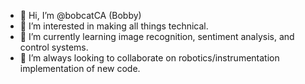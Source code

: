- 👋 Hi, I’m @bobcatCA (Bobby)
- 👀 I’m interested in making all things technical.
- 🌱 I’m currently learning image recognition, sentiment analysis, and control systems.
- 💞️ I’m always looking to collaborate on robotics/instrumentation implementation of new code.

<!---
bobcatCA/bobcatCA is a ✨ special ✨ repository because its `README.md` (this file) appears on your GitHub profile.
You can click the Preview link to take a look at your changes.
--->
